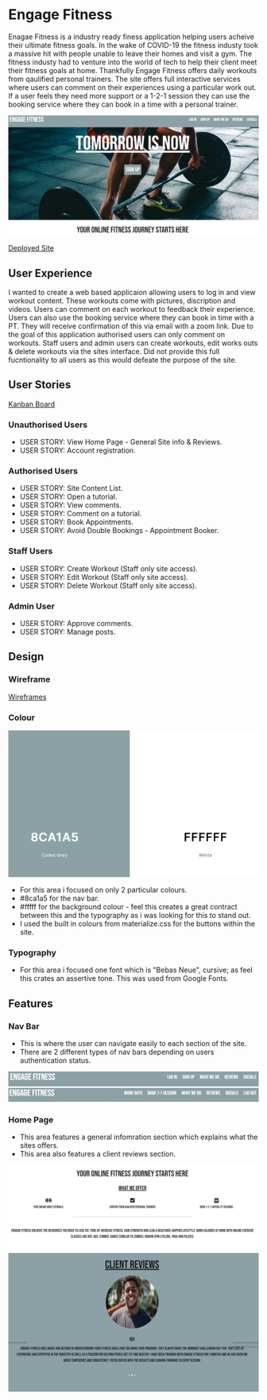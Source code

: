 # Engage Fitness

Enagae Fitness is a industry ready finess application helping users acheive their ultimate fitness goals. In the wake of COVID-19 the fitness industy took a massive hit with people unable to leave their homes and visit a gym. The fitness industy had to venture into the world of tech to help their client meet their fitness goals at home. Thankfully Engage Fitness offers daily workouts from qaulified personal trainers. The site offers full interactive services where users can comment on their experiences using a particular work out. If a user feels they need more support or a 1-2-1 session they can use the booking service where they can book in a time with a personal trainer.

![Home-Page](https://github.com/CharlesB91/engage-fitness/blob/main/static/img/read-me-img/homepage.PNG)

[Deployed Site](https://engagefitness.herokuapp.com/)



## User Experience 

I wanted to create a web based applicaion allowing users to log in and view workout content. These workouts come with pictures, discription and videos. Users can comment on each workout to feedback their experience. Users can also use the booking service where they can book in time with a PT. They will receive confirmation of this via email with a zoom link. Due to the goal of this application authorised users can only comment on workouts. Staff users and admin users can create workouts, edit works outs & delete workouts via the sites interface. Did not provide this full fucntionality to all users as this would defeate the purpose of the site. 

## User Stories

[Kanban Board](https://github.com/CharlesB91/engage-fitness/projects/1)

### Unauthorised Users

- USER STORY: View Home Page - General Site info & Reviews.
- USER STORY: Account registration.

### Authorised Users

- USER STORY: Site Content List.
- USER STORY: Open a tutorial.
- USER STORY: View comments.
- USER STORY: Comment on a tutorial.
- USER STORY: Book Appointments.
- USER STORY: Avoid Double Bookings - Appointment Booker.

### Staff Users

- USER STORY: Create Workout (Staff only site access).
- USER STORY: Edit Workout (Staff only site access).
- USER STORY: Delete Workout (Staff only site access).

### Admin User

- USER STORY: Approve comments.
- USER STORY: Manage posts.


## Design


### Wireframe

[Wireframes](https://github.com/CharlesB91/engage-fitness/blob/main/static/img/read-me-img/wireframes.png)


### Colour

![Colour-Pallet](https://github.com/CharlesB91/engage-fitness/blob/main/static/img/read-me-img/colours.PNG)

- For this area i focused on only 2 particular colours.
- #8ca1a5 for the nav bar.
- #fffff for the background colour - feel this creates a great contract between this and the typography as i was looking for this to stand out.
- I used the built in colours from materialize.css for the buttons within the site.


### Typography

- For this area i focused one font which is "Bebas Neue", cursive; as feel this crates an assertive tone. This was used from Google Fonts.


## Features

### Nav Bar

- This is where the user can navigate easily to each section of the site. 
- There are 2 different types of nav bars depending on users authentication status.

![Not-Authenticated](https://github.com/CharlesB91/engage-fitness/blob/main/static/img/read-me-img/nav.PNG)
![Authenticated](https://github.com/CharlesB91/engage-fitness/blob/main/static/img/read-me-img/nav2.PNG)

### Home Page

- This area features a general infomration section which explains what the sites offers.
- This area also features a client reviews section.

![Info-Area](https://github.com/CharlesB91/engage-fitness/blob/main/static/img/read-me-img/info-section.PNG)
![Reviews](https://github.com/CharlesB91/engage-fitness/blob/main/static/img/read-me-img/reviews.PNG)

























